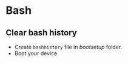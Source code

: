 # Bash

## Clear bash history

- Create `bashhistory` file in *bootsetup* folder.
- Boot your device
